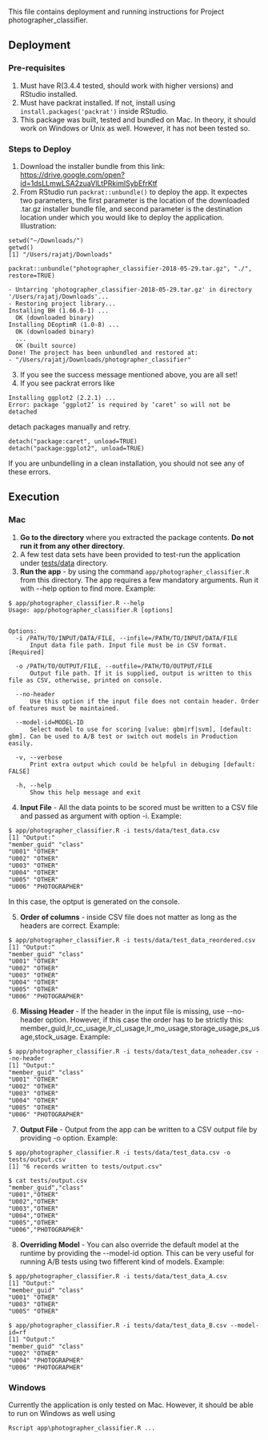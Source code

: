 This file contains deployment and running instructions for Project photographer_classifier.


## Deployment
### Pre-requisites
1.    Must have R(3.4.4 tested, should work with higher versions) and RStudio installed.
2.    Must have packrat installed. If not, install using `install.packages('packrat')` inside RStudio.
3.    This package was built, tested and bundled on Mac. In theory, it should work on Windows or Unix as well. However, it has not been tested so.

### Steps to Deploy 
1.    Download the installer bundle from this link: https://drive.google.com/open?id=1dsLLmwLSA2zuaVlLtPRkimlSybEfrKtf
2.    From RStudio run `packrat::unbundle()` to deploy the app. It expectes two parameters, the first parameter is the location of the downloaded .tar.gz installer bundle file, and second parameter is the destination location under which you would like to deploy the application. Illustration:

  ```
  setwd("~/Downloads/")
  getwd()
  [1] "/Users/rajatj/Downloads"

  packrat::unbundle("photographer_classifier-2018-05-29.tar.gz", "./", restore=TRUE)

  - Untarring 'photographer_classifier-2018-05-29.tar.gz' in directory '/Users/rajatj/Downloads'...
  - Restoring project library...
  Installing BH (1.66.0-1) ... 
  	OK (downloaded binary)
  Installing DEoptimR (1.0-8) ... 
	OK (downloaded binary)
    ...
	OK (built source)
  Done! The project has been unbundled and restored at:
  - "/Users/rajatj/Downloads/photographer_classifier"
  ```

3.    If you see the success message mentioned above, you are all set!
4.    If you see packrat errors like

  ```
  Installing ggplot2 (2.2.1) ... 
  Error: package ‘ggplot2’ is required by ‘caret’ so will not be detached
  ```

detach packages manually and retry.

  ```
  detach("package:caret", unload=TRUE)  
  detach("package:ggplot2", unload=TRUE)  
  ```

If you are unbundelling in a clean installation, you should not see any of these errors.
    


## Execution

### Mac

1.    **Go to the directory** where you extracted the package contents. __Do not run it from any other directory__.
2.    A few test data sets have been provided to test-run the application under [tests/data](https://github.com/rajatmnnit/csx415-project/tree/master/photographer_classifier/tests/data) directory.
3.    **Run the app** - by using the command `app/photographer_classifier.R` from this directory. The app requires a few mandatory arguments. Run it with --help option to find more. Example:

  ```
  $ app/photographer_classifier.R --help
  Usage: app/photographer_classifier.R [options]
  
  
  Options:
  	-i /PATH/TO/INPUT/DATA/FILE, --infile=/PATH/TO/INPUT/DATA/FILE
  		Input data file path. Input file must be in CSV format. [Required]
  
  	-o /PATH/TO/OUTPUT/FILE, --outfile=/PATH/TO/OUTPUT/FILE
  		Output file path. If it is supplied, output is written to this file as CSV, otherwise, printed on console.
  
  	--no-header
  		Use this option if the input file does not contain header. Order of features must be maintained.
  
  	--model-id=MODEL-ID
  		Select model to use for scoring [value: gbm|rf|svm], [default: gbm]. Can be used to A/B test or switch out models in Production easily.
  
  	-v, --verbose
  		Print extra output which could be helpful in debuging [default: FALSE]
  
  	-h, --help
  		Show this help message and exit
  
  ```

4.    **Input File** - All the data points to be scored must be written to a CSV file and passed as argument with option -i. Example:

  ```
  $ app/photographer_classifier.R -i tests/data/test_data.csv 
  [1] "Output:"
  "member_guid" "class"
  "U001" "OTHER"
  "U002" "OTHER"
  "U003" "OTHER"
  "U004" "OTHER"
  "U005" "OTHER"
  "U006" "PHOTOGRAPHER"
  ```

In this case, the optput is generated on the console.

5.    **Order of columns** - inside CSV file does not matter as long as the headers are correct. Example:

  ```
  $ app/photographer_classifier.R -i tests/data/test_data_reordered.csv 
  [1] "Output:"
  "member_guid" "class"
  "U001" "OTHER"
  "U002" "OTHER"
  "U003" "OTHER"
  "U004" "OTHER"
  "U005" "OTHER"
  "U006" "PHOTOGRAPHER"
  ```

6.    **Missing Header** - If the header in the input file is missing, use --no-header option. However, if this case the order has to be strictly this: member_guid,lr_cc_usage,lr_cl_usage,lr_mo_usage,storage_usage,ps_usage,stock_usage. Example:

  ```
  $ app/photographer_classifier.R -i tests/data/test_data_noheader.csv --no-header
  [1] "Output:"
  "member_guid" "class"
  "U001" "OTHER"
  "U002" "OTHER"
  "U003" "OTHER"
  "U004" "OTHER"
  "U005" "OTHER"
  "U006" "PHOTOGRAPHER"
  ```

7.    **Output File** - Output from the app can be written to a CSV output file by providing -o option. Example:

  ```
  $ app/photographer_classifier.R -i tests/data/test_data.csv -o tests/output.csv
  [1] "6 records written to tests/output.csv"

  $ cat tests/output.csv 
  "member_guid","class"
  "U001","OTHER"
  "U002","OTHER"
  "U003","OTHER"
  "U004","OTHER"
  "U005","OTHER"
  "U006","PHOTOGRAPHER"
  ```

8.    **Overriding Model** - You can also override the default model at the runtime by providing the --model-id option. This can be very useful for running A/B tests using two fifferent kind of models. Example:

  ```
  $ app/photographer_classifier.R -i tests/data/test_data_A.csv 
  [1] "Output:"
  "member_guid" "class"
  "U001" "OTHER"
  "U003" "OTHER"
  "U005" "OTHER"

  $ app/photographer_classifier.R -i tests/data/test_data_B.csv --model-id=rf
  [1] "Output:"
  "member_guid" "class"
  "U002" "OTHER"
  "U004" "PHOTOGRAPHER"
  "U006" "PHOTOGRAPHER"
  ```

### Windows
Currently the application is only tested on Mac. However, it should be able to run on Windows as well using 
  ```
  Rscript app\photographer_classifier.R ...
  ```
